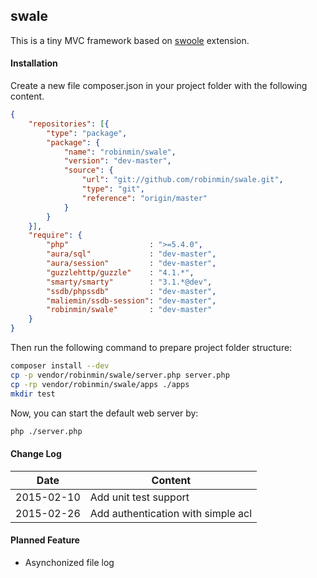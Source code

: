 ## swale
This is a tiny MVC framework based on [swoole](http://www.swoole.com/) extension.


#### Installation ####

Create a new file composer.json in your project folder with the following content.

```JSON
{
    "repositories": [{
        "type": "package",
        "package": {
            "name": "robinmin/swale",
            "version": "dev-master",
            "source": {
                "url": "git://github.com/robinmin/swale.git",
                "type": "git",
                "reference": "origin/master"
            }
        }
    }],
    "require": {
        "php"                  : ">=5.4.0",
        "aura/sql"             : "dev-master",
        "aura/session"         : "dev-master",
        "guzzlehttp/guzzle"    : "4.1.*",
        "smarty/smarty"        : "3.1.*@dev",
        "ssdb/phpssdb"         : "dev-master",
        "maliemin/ssdb-session": "dev-master",
        "robinmin/swale"       : "dev-master"
    }
}
```

Then run the following command to prepare project folder structure:

```BASH
composer install --dev
cp -p vendor/robinmin/swale/server.php server.php
cp -rp vendor/robinmin/swale/apps ./apps
mkdir test
```

Now, you can start the default web server by:

```BASH
php ./server.php
```

#### Change Log ####

Date | Content
-------- | --------
2015-02-10 | Add unit test support
2015-02-26 | Add authentication with simple acl

#### Planned Feature ####
  - Asynchonized file log
